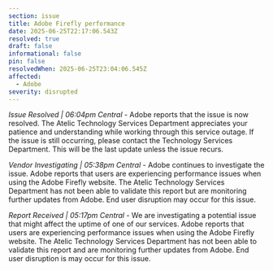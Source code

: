 ```yaml
---
section: issue
title: Adobe Firefly performance
date: 2025-06-25T22:17:06.543Z
resolved: true
draft: false
informational: false
pin: false
resolvedWhen: 2025-06-25T23:04:06.545Z
affected:
  - Adobe
severity: disrupted
---
```

*Issue Resolved | 06:04pm Central* - Adobe reports that the issue is now resolved. The Atelic Technology Services Department appreciates your patience and understanding while working through this service outage. If the issue is still occurring, please contact the Technology Services Department. This will be the last update unless the issue recurs.

*Vendor Investigating | 05:38pm Central* - Adobe continues to investigate the issue. Adobe reports that users are experiencing performance issues when using the Adobe Firefly website. The Atelic Technology Services Department has not been able to validate this report but are monitoring further updates from Adobe. End user disruption may occur for this issue.

*Report Received | 05:17pm Central* - We are investigating a potential issue that might affect the uptime of one of our services. Adobe reports that users are experiencing performance issues when using the Adobe Firefly website. The Atelic Technology Services Department has not been able to validate this report and are monitoring further updates from Adobe. End user disruption is may occur for this issue.